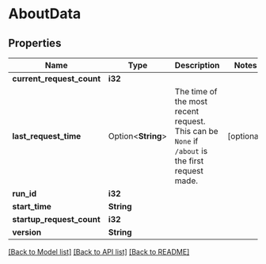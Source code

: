 # AboutData

## Properties

Name | Type | Description | Notes
------------ | ------------- | ------------- | -------------
**current_request_count** | **i32** |  | 
**last_request_time** | Option<**String**> | The time of the most recent request.  This can be `None` if `/about` is the first request made. | [optional]
**run_id** | **i32** |  | 
**start_time** | **String** |  | 
**startup_request_count** | **i32** |  | 
**version** | **String** |  | 

[[Back to Model list]](../README.md#documentation-for-models) [[Back to API list]](../README.md#documentation-for-api-endpoints) [[Back to README]](../README.md)


